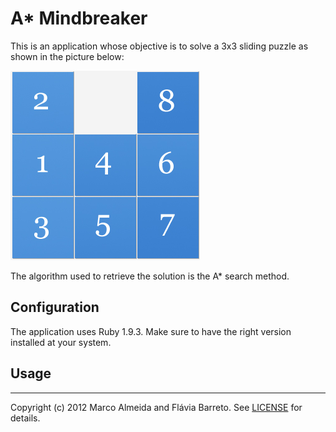 A* Mindbreaker
==============

This is an application whose objective is to solve a 3x3 sliding puzzle as shown in the picture below:

![3x3 Slide puzzle](https://github.com/marcoafilho/ai-mindbreaker/blob/master/resources/SLIDE.png "3x3 sliding puzzle")

The algorithm used to retrieve the solution is the A* search method.

Configuration
-------------

The application uses Ruby 1.9.3. Make sure to have the right version installed at your system.

Usage
-----


-----------
Copyright (c) 2012 Marco Almeida and Flávia Barreto. See [LICENSE][] for details.

[license]: https://github.com/marcoafilho/ai-mindbreaker/blob/master/LICENSE.md
